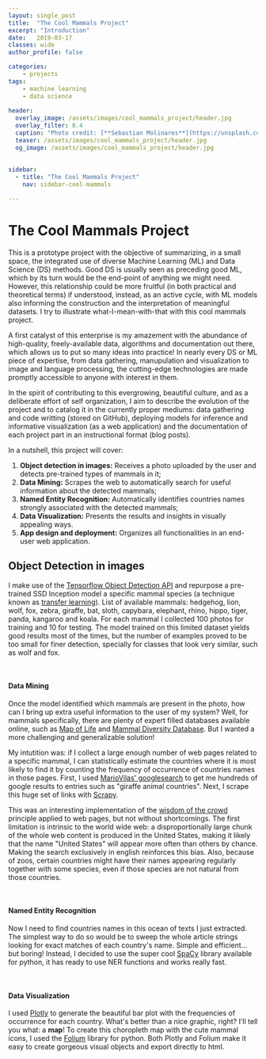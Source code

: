```yaml
---
layout: single_post
title:  "The Cool Mammals Project"
excerpt: "Introduction"
date:   2019-03-17
classes: wide
author_profile: false

categories: 
    - projects
tags: 
    - machine learning
    - data science
    
header:
  overlay_image: /assets/images/cool_mammals_project/header.jpg
  overlay_filter: 0.4
  caption: "Photo credit: [**Sebastian Molinares**](https://unsplash.com/@damebash)"
  teaser: /assets/images/cool_mammals_project/header.jpg
  og_image: /assets/images/cool_mammals_project/header.jpg
  
  
sidebar:
  - title: "The Cool Mammals Project"
    nav: sidebar-cool-mammals

---  
```


# The Cool Mammals Project

This is a prototype project with the objective of summarizing, in a small space, the integrated use of diverse Machine Learning (ML) and Data Science (DS) methods. Good DS is usually seen as preceding good ML, which by its turn would be the end-point of anything we might need. However, this relationship could be more fruitful (in both practical and theoretical terms) if understood, instead, as an active cycle, with ML models also informing the construction and the interpretation of meaningful datasets. I try to illustrate what-I-mean-with-that with this cool mammals project.

A first catalyst of this enterprise is my amazement with the abundance of high-quality, freely-available data, algorithms and documentation out there, which allows us to put so many ideas into practice! In nearly every DS or ML piece of expertise, from data gathering, manupulation and visualization to image and language processing, the cutting-edge technologies are made promptly accessible to anyone with interest in them. 

In the spirit of contributing to this evergrowing, beautiful culture, and as a deliberate effort of self organization, I aim to describe the evolution of the project and to catalog it in the currently proper mediums: data gathering and code writting (stored on GitHub), deploying models for inference and informative visualization (as a web application) and the documentation of each project part in an instructional format (blog posts).

In a nutshell, this project will cover:

1. **Object detection in images:** Receives a photo uploaded by the user and detects pre-trained types of mammals in it;
2. **Data Mining:** Scrapes the web to automatically search for useful information about the detected mammals;
3. **Named Entity Recognition:** Automatically identifies countries names strongly associated with the detected mammals;
4. **Data Visualization:** Presents the results and insights in visually appealing ways.
5. **App design and deployment:** Organizes all functionalities in an end-user web application.


## Object Detection in images
I make use of the [Tensorflow Object Detection API](https://github.com/tensorflow/models/tree/master/research/object_detection) and repurpose a pre-trained SSD Inception model a specific mammal species (a technique known as [transfer learning](https://www.youtube.com/watch?v=yofjFQddwHE)).
List of available mammals: hedgehog, lion, wolf, fox, zebra, giraffe, bat, sloth, capybara, elephant, rhino, hippo, tiger, panda, kangaroo and koala.
For each mammal I collected 100 photos for training and 10 for testing. The model trained on this limited dataset yields good results most of the times, but the number of examples proved to be too small for finer detection, specially for classes that look very similar, such as wolf and fox.

<br>
<h4>Data Mining</h4>
<p>Once the model identified which mammals are present in the photo, how can I bring up extra useful information to the user of my system? Well, for mammals specifically, there are plenty of expert filled databases available online, such as <a href="https://mol.org/">Map of Life</a> and <a href="https://mammaldiversity.org//">Mammal Diversity Database</a>. But I wanted a more challenging and generalizable solution! </p>
<p>My intutition was: if I collect a large enough number of web pages related to a specific mammal, I can statistically estimate the countries where it is most likely to find it by counting the frequency of occurrence of countries names in those pages. First, I used <a href="https://github.com/MarioVilas/googlesearch">MarioVilas' googlesearch</a> to get me hundreds of google results to entries such as "giraffe animal countries". Next, I scrape this huge set of links with <a href="https://scrapy.org/">Scrapy</a>.</p>
<p>This was an interesting implementation of the <a href="https://en.wikipedia.org/wiki/Wisdom_of_the_crowd">wisdom of the crowd</a> principle applied to web pages, but not without shortcomings. The first limitation is intrinsic to the world wide web: a disproportionally large chunk of the whole web content is produced in the United States, making it likely that the name "United States" will appear more often than others by chance. Making the search exclusively in english reinforces this bias. Also, because of zoos, certain countries might have their names appearing regularly together with some species, even if those species are not natural from those countries.</p>


<br>
<h4>Named Entity Recognition</h4>
<p>Now I need to find countries names in this ocean of texts I just extracted. The simplest way to do so would be to sweep the whole article strings looking for exact matches of each country's name. Simple and efficient... but boring! Instead, I decided to use the super cool <a href="https://spacy.io/">SpaCy</a> library available for python, it has ready to use NER functions and works really fast.</p>

<br>
<h4>Data Visualization</h4>
<p>I used <a href="https://plot.ly/">Plotly</a> to generate the beautiful bar plot with the frequencies of occurrence for each country. What's better than a nice graphic, right? I'll tell you what: a <b>map</b>! To create this choropleth map with the cute mammal icons, I used the <a href="https://github.com/python-visualization/folium">Folium</a> library for python. Both Plotly and Folium make it easy to create gorgeous visual objects and export directly to html.</p>